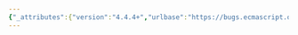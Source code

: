 ```yaml
---
{"_attributes":{"version":"4.4.4+","urlbase":"https://bugs.ecmascript.org/","maintainer":"dherman@mozilla.com"},"bug":{"bug_id":4446,"creation_ts":"2015-08-21 11:07:00 -0700","short_desc":"7.4.8.1 ListIterator next: Typo \"a\" -> \"an\" in step 6","delta_ts":"2015-10-23 12:15:49 -0700","product":"ECMA-262 Edition 6","component":"editorial issues","version":"unspecified","rep_platform":"All","op_sys":"All","bug_status":"RESOLVED","resolution":"FIXED","priority":"Normal","bug_severity":"normal","everconfirmed":true,"reporter":{"uid":"andrebargull","name":"André Bargull"},"assigned_to":{"uid":"allen","name":"Allen Wirfs-Brock"},"cc":"brterlso","long_desc":[{"commentid":14606,"comment_count":0,"who":{"uid":"andrebargull","name":"André Bargull"},"bug_when":"2015-08-21 11:07:30 -0700","thetext":"7.4.8.1 ListIterator next( ), step 6\n\n\"a [[IteratedList]]\" -> \"an [[IteratedList]]\""},{"commentid":14817,"comment_count":1,"who":{"uid":"brterlso","name":"Brian Terlson"},"bug_when":"2015-10-23 12:15:49 -0700","thetext":"Fixed in ES2016 Draft."}]}}
---
```


